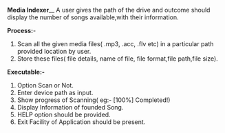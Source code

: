 **Media Indexer**__
A user gives the path of the drive and outcome should display the number of songs
available,with their information.

**Process:**-
1. Scan all the given media files( .mp3, .acc, .flv etc) in a particular path provided
location by user.
2. Store these files( file details, name of file, file format,file path,file size).
   
**Executable:-**
1. Option Scan or Not.
2. Enter device path as input.
3. Show progress of Scanning( eg:- [100%] Completed!)
4. Display Information of founded Song.
5. HELP option should be provided.
6. Exit Facility of Application should be present.


